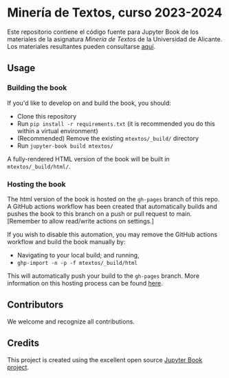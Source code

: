 # Minería de Textos, curso 2023-2024

Este repositorio contiene el código fuente para Jupyter Book de los materiales de la asignatura _Minería de Textos_ de la Universidad de Alicante. Los materiales resultantes pueden consultarse [aquí](https://jaspock.github.io/mtextos2223).

## Usage

### Building the book

If you'd like to develop on and build the book, you should:

- Clone this repository
- Run `pip install -r requirements.txt` (it is recommended you do this within a virtual environment)
- (Recommended) Remove the existing `mtextos/_build/` directory
- Run `jupyter-book build mtextos/`

A fully-rendered HTML version of the book will be built in `mtextos/_build/html/`.

### Hosting the book

The html version of the book is hosted on the `gh-pages` branch of this repo. A GitHub actions workflow has been created that automatically builds and pushes the book to this branch on a push or pull request to main. [Remember to allow read/write actions on settings.]

If you wish to disable this automation, you may remove the GitHub actions workflow and build the book manually by:

- Navigating to your local build; and running,
- `ghp-import -n -p -f mtextos/_build/html`

This will automatically push your build to the `gh-pages` branch. More information on this hosting process can be found [here](https://jupyterbook.org/publish/gh-pages.html#manually-host-your-book-with-github-pages).

## Contributors

We welcome and recognize all contributions.

## Credits

This project is created using the excellent open source [Jupyter Book project](https://jupyterbook.org/).
